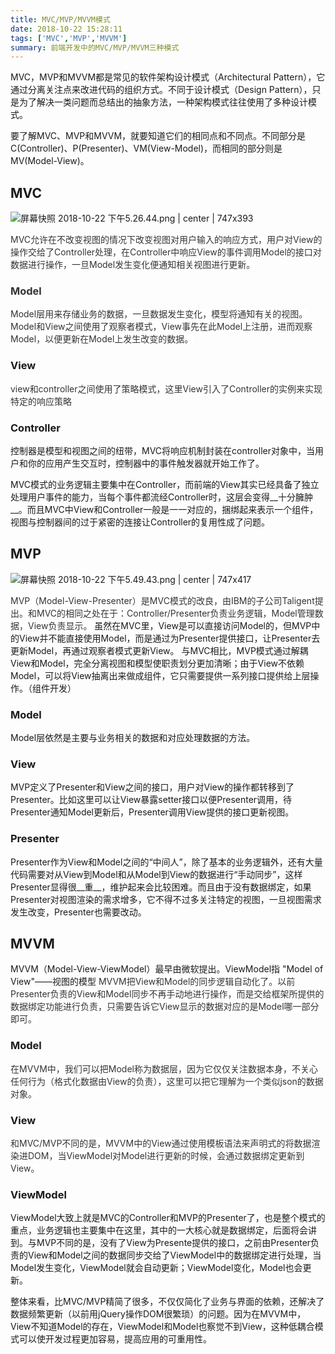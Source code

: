 ```yaml
---
title: MVC/MVP/MVVM模式
date: 2018-10-22 15:28:11
tags: ['MVC','MVP','MVVM']
summary: 前端开发中的MVC/MVP/MVVM三种模式
---
```

MVC，MVP和MVVM都是常见的软件架构设计模式（Architectural Pattern），它通过分离关注点来改进代码的组织方式。不同于设计模式（Design Pattern），只是为了解决一类问题而总结出的抽象方法，一种架构模式往往使用了多种设计模式。

要了解MVC、MVP和MVVM，就要知道它们的相同点和不同点。不同部分是C(Controller)、P(Presenter)、VM(View-Model)，而相同的部分则是MV(Model-View)。

## MVC


![屏幕快照 2018-10-22 下午5.26.44.png | center | 747x393](https://cdn.nlark.com/yuque/0/2018/png/115449/1540200427279-4b524054-64b0-4ef1-8905-acc17eee33a8.png "")

<span data-type="color" style="color:rgb(51, 51, 51)"><span data-type="background" style="background-color:rgb(255, 255, 255)">MVC允许在不改变视图的情况下改变视图对用户输入的响应方式，用户对View的操作交给了Controller处理，在Controller中响应View的事件调用Model的接口对数据进行操作，一旦Model发生变化便通知相关视图进行更新。</span></span>
### <span data-type="color" style="color:rgb(51, 51, 51)"><span data-type="background" style="background-color:rgb(255, 255, 255)">Model</span></span>
<span data-type="color" style="color:rgb(51, 51, 51)"><span data-type="background" style="background-color:rgb(255, 255, 255)">Model层用来存储业务的数据，一旦数据发生变化，模型将通知有关的视图。</span></span>
<span data-type="color" style="color:rgb(51, 51, 51)"><span data-type="background" style="background-color:rgb(255, 255, 255)">Model和View之间使用了观察者模式，View事先在此Model上注册，进而观察Model，以便更新在Model上发生改变的数据。</span></span>
### View
<span data-type="color" style="color:rgb(51, 51, 51)"><span data-type="background" style="background-color:rgb(255, 255, 255)">view和controller之间使用了策略模式，这里View引入了Controller的实例来实现特定的响应策略</span></span>
### Controller
控制器是模型和视图之间的纽带，MVC将响应机制封装在controller对象中，当用户和你的应用产生交互时，控制器中的事件触发器就开始工作了。

MVC模式的业务逻辑主要集中在Controller，而前端的View其实已经具备了独立处理用户事件的能力，当每个事件都流经Controller时，这层会变得__十分臃肿__。而且MVC中View和Controller一般是一一对应的，捆绑起来表示一个组件，视图与控制器间的过于紧密的连接让Controller的复用性成了问题。

## MVP


![屏幕快照 2018-10-22 下午5.49.43.png | center | 747x417](https://cdn.nlark.com/yuque/0/2018/png/115449/1540201798824-8b13a984-2926-4d15-a28b-5575d2b6bdf0.png "")

<span data-type="color" style="color:rgb(51, 51, 51)"><span data-type="background" style="background-color:rgb(255, 255, 255)">MVP（Model-View-Presenter）是MVC模式的改良，由IBM的子公司Taligent提出。和MVC的相同之处在于：Controller/Presenter负责业务逻辑，Model管理数据，View负责显示。</span></span>
虽然在MVC里，View是可以直接访问Model的，但MVP中的View并不能直接使用Model，而是通过为Presenter提供接口，让Presenter去更新Model，再通过观察者模式更新View。
与MVC相比，MVP模式通过解耦View和Model，完全分离视图和模型使职责划分更加清晰；由于View不依赖Model，可以将View抽离出来做成组件，它只需要提供一系列接口提供给上层操作。（组件开发）
### Model
Model层依然是主要与业务相关的数据和对应处理数据的方法。
### View
MVP定义了Presenter和View之间的接口，用户对View的操作都转移到了Presenter。比如这里可以让View暴露setter接口以便Presenter调用，待Presenter通知Model更新后，Presenter调用View提供的接口更新视图。
### Presenter
Presenter作为View和Model之间的“中间人”，除了基本的业务逻辑外，还有大量代码需要对从View到Model和从Model到View的数据进行“手动同步”，这样Presenter显得很__重__，维护起来会比较困难。而且由于没有数据绑定，如果Presenter对视图渲染的需求增多，它不得不过多关注特定的视图，一旦视图需求发生改变，Presenter也需要改动。

## MVVM
MVVM（Model-View-ViewModel）最早由微软提出。ViewModel指 "Model of View"——视图的模型
<span data-type="color" style="color:rgb(51, 51, 51)"><span data-type="background" style="background-color:rgb(255, 255, 255)">MVVM把View和Model的同步逻辑自动化了。以前Presenter负责的View和Model同步不再手动地进行操作，而是交给框架所提供的数据绑定功能进行负责，只需要告诉它View显示的数据对应的是Model哪一部分即可。</span></span>
### Model
<span data-type="color" style="color:rgb(51, 51, 51)"><span data-type="background" style="background-color:rgb(255, 255, 255)">在MVVM中，我们可以把Model称为数据层，因为它仅仅关注数据本身，不关心任何行为（格式化数据由View的负责），这里可以把它理解为一个类似json的数据对象。</span></span>
### View
<span data-type="color" style="color:rgb(51, 51, 51)"><span data-type="background" style="background-color:rgb(255, 255, 255)">和MVC/MVP不同的是，MVVM中的View通过使用模板语法来声明式的将数据渲染进DOM，当ViewModel对Model进行更新的时候，会通过数据绑定更新到View。</span></span>
### ViewModel
ViewModel大致上就是MVC的Controller和MVP的Presenter了，也是整个模式的重点，业务逻辑也主要集中在这里，其中的一大核心就是数据绑定，后面将会讲到。与MVP不同的是，没有了View为Presente提供的接口，之前由Presenter负责的View和Model之间的数据同步交给了ViewModel中的数据绑定进行处理，当Model发生变化，ViewModel就会自动更新；ViewModel变化，Model也会更新。

整体来看，比MVC/MVP精简了很多，不仅仅简化了业务与界面的依赖，还解决了数据频繁更新（以前用jQuery操作DOM很繁琐）的问题。因为在MVVM中，View不知道Model的存在，ViewModel和Model也察觉不到View，这种低耦合模式可以使开发过程更加容易，提高应用的可重用性。
